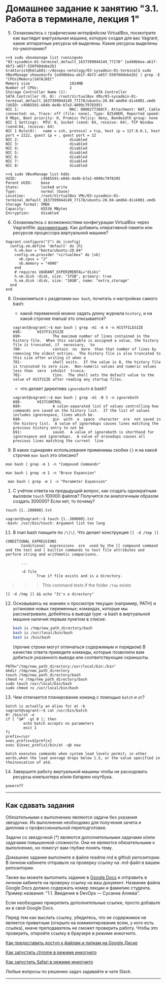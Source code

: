 # Домашнее задание к занятию "3.1. Работа в терминале, лекция 1"


5. Ознакомьтесь с графическим интерфейсом VirtualBox, посмотрите как выглядит виртуальная машина, которую создал для вас Vagrant, какие аппаратные ресурсы ей выделены. Какие ресурсы выделены по-умолчанию?

```
>>$ sudo vboxmanage list runningvms
"03-sysadmin-01-terminal_default_1637399944149_77178" {ed40b6ea-ab1f-4bf2-a657-550f60debe2b}
kraktorist@hmlab01:~/devops-netology/03-sysadmin-01-terminal$ sudo VBoxManage showvminfo {ed40b6ea-ab1f-4bf2-a657-550f60debe2b} | grep -E "CPUs|Memory|SATA|NIC"
Memory size                  1024MB
Number of CPUs:              2
Storage Controller Name (1):            SATA Controller
SATA Controller (0, 0): /root/VirtualBox VMs/03-sysadmin-01-terminal_default_1637399944149_77178/ubuntu-20.04-amd64-disk001.vmdk (UUID: c4985591-e84b-4e4b-b7a3-4099c7978395)
NIC 1:                       MAC: 0800277360CF, Attachment: NAT, Cable connected: on, Trace: off (file: none), Type: 82540EM, Reported speed: 0 Mbps, Boot priority: 0, Promisc Policy: deny, Bandwidth group: none
NIC 1 Settings:  MTU: 0, Socket (send: 64, receive: 64), TCP Window (send:64, receive: 64)
NIC 1 Rule(0):   name = ssh, protocol = tcp, host ip = 127.0.0.1, host port = 2222, guest ip = , guest port = 22
NIC 2:                       disabled
NIC 3:                       disabled
NIC 4:                       disabled
NIC 5:                       disabled
NIC 6:                       disabled
NIC 7:                       disabled
NIC 8:                       disabled

>>$ sudo VBoxManage list hdds
UUID:           c4985591-e84b-4e4b-b7a3-4099c7978395
Parent UUID:    base
State:          locked write
Type:           normal (base)
Location:       /root/VirtualBox VMs/03-sysadmin-01-terminal_default_1637399944149_77178/ubuntu-20.04-amd64-disk001.vmdk
Storage format: VMDK
Capacity:       65536 MBytes
Encryption:     disabled

```

6. Ознакомьтесь с возможностями конфигурации VirtualBox через Vagrantfile: [документация](https://www.vagrantup.com/docs/providers/virtualbox/configuration.html). Как добавить оперативной памяти или ресурсов процессора виртуальной машине?

```
Vagrant.configure("2") do |config|
  config.vm.define 'default' do |h|
    h.vm.box = "bento/ubuntu-20.04"
    config.vm.provider "virtualbox" do |vb|
      vb.cpus = "2"
      vb.memory = "4096"
    end
    # requires VAGRANT_EXPERIMENTAL="disks"
    h.vm.disk :disk, size: "37GB", primary: true
    h.vm.disk :disk, size: "10GB", name: "extra_storage"
  end
end
```

8. Ознакомиться с разделами `man bash`, почитать о настройках самого bash:
    * какой переменной можно задать длину журнала `history`, и на какой строчке manual это описывается?
    ```
    vagrant@vagrant:~$ man bash | grep -m1 -A 4 -n HISTFILESIZE
    698:       HISTFILESIZE
    699-              The maximum number of lines contained in the history file.  When this variable is assigned a value, the history file is truncated, if  necessary,  to
    700-              contain  no  more  than that number of lines by removing the oldest entries.  The history file is also truncated to this size after writing it when a
    701-              shell exits.  If the value is 0, the history file is truncated to zero size.  Non-numeric values and numeric values less than  zero  inhibit  trunca‐
    702-              tion.  The shell sets the default value to the value of HISTSIZE after reading any startup files.
    ```

    * что делает директива `ignoreboth` в bash?
    ```
    vagrant@vagrant:~$ man bash | grep -m1 -B 3 -n ignoreboth
    688-       HISTCONTROL
    689-              A colon-separated list of values controlling how commands are saved on the history list.  If the list of values includes ignorespace, lines which be‐
    690-              gin  with  a  space  character  are  not saved in the history list.  A value of ignoredups causes lines matching the previous history entry to not be
    691:              saved.  A value of ignoreboth is shorthand for ignorespace and ignoredups.  A value of erasedups causes all previous lines matching the current  line
    ```
9.  В каких сценариях использования применимы скобки `{}` и на какой строчке `man bash` это описано?

```
man bash | grep -m 1 -n "Compound Commands"
```

```
man bash | grep -m 1 -n "Brace Expansion"
```

```
 man bash | grep -m 1 -n "Parameter Expansion"
```

1.  С учётом ответа на предыдущий вопрос, как создать однократным вызовом `touch` 100000 файлов? Получится ли аналогичным образом создать 300000? Если нет, то почему?

```
touch {1..100000}.txt
```

```
vagrant@vagrant:~$ touch {1..300000}.txt
-bash: /usr/bin/touch: Argument list too long
```

11. В man bash поищите по `/\[\[`. Что делает конструкция `[[ -d /tmp ]]`

```
CONDITIONAL EXPRESSIONS
       Conditional  expressions  are  used by the [[ compound command and the test and [ builtin commands to test file attributes and perform string and arithmetic comparisons. 
       
       ...

       -d file
              True if file exists and is a directory.

```

>>> This command tests if the folder `/tmp` exists
```
[[ -d /tmp ]] && echo "It's a directory"
```

12. Основываясь на знаниях о просмотре текущих (например, PATH) и установке новых переменных; командах, которые мы рассматривали, добейтесь в выводе type -a bash в виртуальной машине наличия первым пунктом в списке:

	```bash
	bash is /tmp/new_path_directory/bash
	bash is /usr/local/bin/bash
	bash is /bin/bash
	```

	(прочие строки могут отличаться содержимым и порядком)
    В качестве ответа приведите команды, которые позволили вам добиться указанного вывода или соответствующие скриншоты.

```
PATH="/tmp/new_path_directory:/usr/local/bin:/bin"
mkdir /tmp/new_path_directory
touch /tmp/new_path_directory/bash
chmod +x /tmp/new_path_directory/bash
sudo touch /usr/local/bin/bash
sudo chmod +x /usr/local/bin/bash
```

13. Чем отличается планирование команд с помощью `batch` и `at`?

```
batch is actually an alias for at -b 
vagrant@vagrant:~$ cat /usr/bin/batch
#! /bin/sh -e
if [ "$#" -gt 0 ]; then
        echo batch accepts no parameters
        exit 1
fi
prefix=/usr
exec_prefix=${prefix}
exec ${exec_prefix}/bin/at -qb now
```
```
batch executes commands when system load levels permit; in other words,when the load average drops below 1.5, or the value specified in theinvocation of atd.
```


14. Завершите работу виртуальной машины чтобы не расходовать ресурсы компьютера и/или батарею ноутбука.

```
poweroff
```
 
 ---

## Как сдавать задания

Обязательными к выполнению являются задачи без указания звездочки. Их выполнение необходимо для получения зачета и диплома о профессиональной переподготовке.

Задачи со звездочкой (*) являются дополнительными задачами и/или задачами повышенной сложности. Они не являются обязательными к выполнению, но помогут вам глубже понять тему.

Домашнее задание выполните в файле readme.md в github репозитории. В личном кабинете отправьте на проверку ссылку на .md-файл в вашем репозитории.

Также вы можете выполнить задание в [Google Docs](https://docs.google.com/document/u/0/?tgif=d) и отправить в личном кабинете на проверку ссылку на ваш документ.
Название файла Google Docs должно содержать номер лекции и фамилию студента. Пример названия: "1.1. Введение в DevOps — Сусанна Алиева".

Если необходимо прикрепить дополнительные ссылки, просто добавьте их в свой Google Docs.

Перед тем как выслать ссылку, убедитесь, что ее содержимое не является приватным (открыто на комментирование всем, у кого есть ссылка), иначе преподаватель не сможет проверить работу. Чтобы это проверить, откройте ссылку в браузере в режиме инкогнито.

[Как предоставить доступ к файлам и папкам на Google Диске](https://support.google.com/docs/answer/2494822?hl=ru&co=GENIE.Platform%3DDesktop)

[Как запустить chrome в режиме инкогнито ](https://support.google.com/chrome/answer/95464?co=GENIE.Platform%3DDesktop&hl=ru)

[Как запустить  Safari в режиме инкогнито ](https://support.apple.com/ru-ru/guide/safari/ibrw1069/mac)

Любые вопросы по решению задач задавайте в чате Slack.

---